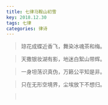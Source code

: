 ```yaml
---
title: 七律马鞍山初雪
key: 2018.12.30
tags: 七律
categories: 律诗
---
```


<blockquote class="blockquote-center">琼花成蝶近香飞，舞染冰魂茶和梅。
</blockquote>
<blockquote class="blockquote-center">天撒银妆湖有影，地迷白絮山带辉。
</blockquote>
<blockquote class="blockquote-center">一身坦荡识真伪，万籁公平知是非。
</blockquote>
<blockquote class="blockquote-center">只在无形空境界，尘埃放下不想归。
</blockquote>
<blockquote class="blockquote-center"></br>
</blockquote>
